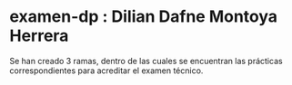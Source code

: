 # examen-dp : Dilian Dafne Montoya Herrera

Se han creado 3 ramas, dentro de las cuales se encuentran las prácticas correspondientes para acreditar el examen técnico.
